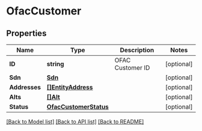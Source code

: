 # OfacCustomer

## Properties

Name | Type | Description | Notes
------------ | ------------- | ------------- | -------------
**ID** | **string** | OFAC Customer ID | [optional] 
**Sdn** | [**Sdn**](SDN.md) |  | [optional] 
**Addresses** | [**[]EntityAddress**](EntityAddress.md) |  | [optional] 
**Alts** | [**[]Alt**](Alt.md) |  | [optional] 
**Status** | [**OfacCustomerStatus**](OFACCustomerStatus.md) |  | [optional] 

[[Back to Model list]](../README.md#documentation-for-models) [[Back to API list]](../README.md#documentation-for-api-endpoints) [[Back to README]](../README.md)


